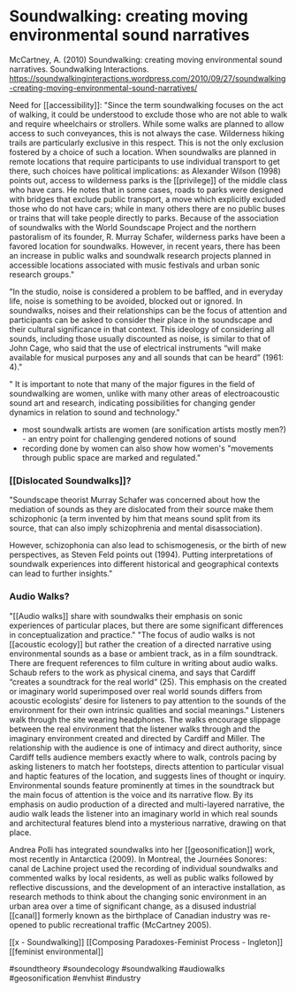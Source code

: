 # Soundwalking: creating moving environmental sound narratives

McCartney, A. (2010) Soundwalking: creating moving environmental sound narratives. Soundwalking Interactions. https://soundwalkinginteractions.wordpress.com/2010/09/27/soundwalking-creating-moving-environmental-sound-narratives/

Need for [[accessibility]]:
"Since the term soundwalking focuses on the act of walking, it could be understood to exclude those who are not able to walk and require wheelchairs or strollers. While some walks are planned to allow access to such conveyances, this is not always the case. Wilderness hiking trails are particularly exclusive in this respect. This is not the only exclusion fostered by a choice of such a location. When soundwalks are planned in remote locations that require participants to use individual transport to get there, such choices have political implications: as Alexander Wilson (1998) points out, access to wilderness parks is the [[privilege]] of the middle class who have cars. He notes that in some cases, roads to parks were designed with bridges that exclude public transport, a move which explicitly excluded those who do not have cars; while in many others there are no public buses or trains that will take people directly to parks. Because of the association of soundwalks with the World Soundscape Project and the northern pastoralism of its founder, R. Murray Schafer, wilderness parks have been a favored location for soundwalks. However, in recent years, there has been an increase in public walks and soundwalk research projects planned in accessible locations associated with music festivals and urban sonic research groups."

"In the studio, noise is considered a problem to be baffled, and in everyday life, noise is something to be avoided, blocked out or ignored. In soundwalks, noises and their relationships can be the focus of attention and participants can be asked to consider their place in the soundscape and their cultural significance in that context. This ideology of considering all sounds, including those usually discounted as noise, is similar to that of John Cage, who said that the use of electrical instruments “will make available for musical purposes any and all sounds that can be heard” (1961: 4)."

" It is important to note that many of the major figures in the field of soundwalking are women, unlike with many other areas of electroacoustic sound art and research, indicating possibilities for changing gender dynamics in relation to sound and technology."
- most soundwalk artists are women (are sonification artists mostly men?) - an entry point for challenging gendered notions of sound
- recording done by women can also show how women's "movements through public space are marked and regulated."

### [[Dislocated Soundwalks]]?
"Soundscape theorist Murray Schafer was concerned about how the mediation of sounds as they are dislocated from their source make them schizophonic (a term invented by him that means sound split from its source, that can also imply schizophrenia and mental disassociation).

However, schizophonia can also lead to schismogenesis, or the birth of new perspectives, as Steven Feld points out (1994). Putting interpretations of soundwalk experiences into different historical and geographical contexts can lead to further insights."

### Audio Walks?
"[[Audio walks]] share with soundwalks their emphasis on sonic experiences of particular places, but there are some significant differences in conceptualization and practice." 
"The focus of audio walks is not [[acoustic ecology]] but rather the creation of a directed narrative using environmental sounds as a base or ambient track, as in a film soundtrack. There are frequent references to film culture in writing about audio walks. Schaub refers to the work as physical cinema, and says that Cardiff “creates a soundtrack for the real world” (25). This emphasis on the created or imaginary world superimposed over real world sounds differs from acoustic ecologists’ desire for listeners to pay attention to the sounds of the environment for their own intrinsic qualities and  social meanings."
Listeners walk through the site wearing headphones. The walks encourage slippage between the real environment that the listener walks through and the imaginary environment created and directed by Cardiff and Miller. The relationship with the audience is one of intimacy and direct authority, since Cardiff tells audience members exactly where to walk, controls pacing by asking listeners to match her footsteps, directs attention to particular visual and haptic features of the location, and suggests lines of thought or inquiry. Environmental sounds feature prominently at times in the soundtrack but the main focus of attention is the voice and its narrative flow.
By its emphasis on audio production of a directed and multi-layered narrative, the audio walk leads the listener into an imaginary world in which real sounds and architectural features blend into a mysterious narrative, drawing on that place.

Andrea Polli has integrated soundwalks into her [[geosonification]] work, most recently in Antarctica (2009). In Montreal, the Journées Sonores: canal de Lachine project used the recording of individual soundwalks and commented walks by local residents, as well as public walks followed by reflective discussions, and the development of an interactive installation, as research methods to think about the changing sonic environment in an urban area over a time of significant change, as a disused industrial [[canal]] formerly known as the birthplace of Canadian industry was re-opened to public recreational traffic (McCartney 2005).


[[x - Soundwalking]] [[Composing Paradoxes-Feminist Process - Ingleton]] [[feminist environmental]]

#soundtheory #soundecology #soundwalking #audiowalks #geosonification #envhist #industry